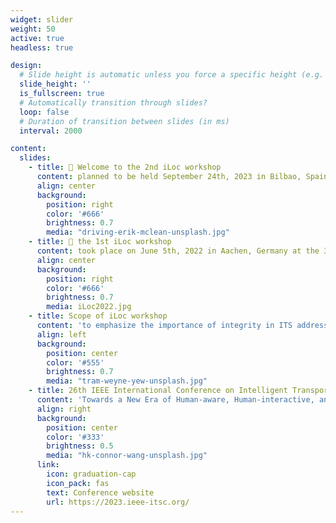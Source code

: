 ```yaml
---
widget: slider
weight: 50
active: true
headless: true

design:
  # Slide height is automatic unless you force a specific height (e.g. '400px')
  slide_height: ''
  is_fullscreen: true
  # Automatically transition through slides?
  loop: false
  # Duration of transition between slides (in ms)
  interval: 2000

content:
  slides:
    - title: 👋 Welcome to the 2nd iLoc workshop
      content: planned to be held September 24th, 2023 in Bilbao, Spain at the 26th IEEE ITSC
      align: center
      background:
        position: right
        color: '#666'
        brightness: 0.7
        media: "driving-erik-mclean-unsplash.jpg"
    - title: 👋 the 1st iLoc workshop
      content: took place on June 5th, 2022 in Aachen, Germany at the 33rd IEEE IV Symposium
      align: center
      background:
        position: right
        color: '#666'
        brightness: 0.7
        media: iLoc2022.jpg
    - title: Scope of iLoc workshop
      content: 'to emphasize the importance of integrity in ITS addressing the scientific challenges with respect to the management of localization integrity for vehicle navigation in complex traffic environments including its use as part of perception tasks.'
      align: left
      background:
        position: center
        color: '#555'
        brightness: 0.7
        media: "tram-weyne-yew-unsplash.jpg"
    - title: 26th IEEE International Conference on Intelligent Transportation Systems
      content: 'Towards a New Era of Human-aware, Human-interactive, and Human-friendly ITS'
      align: right
      background:
        position: center
        color: '#333'
        brightness: 0.5
        media: "hk-connor-wang-unsplash.jpg"
      link:
        icon: graduation-cap
        icon_pack: fas
        text: Conference website
        url: https://2023.ieee-itsc.org/
---
```

